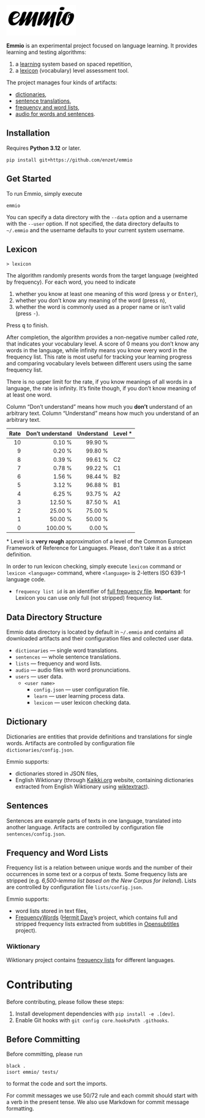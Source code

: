 <picture>
    <source media="(prefers-color-scheme: dark)" srcset="https://raw.githubusercontent.com/enzet/Emmio/master/doc/header_white.svg">
    <img src="https://raw.githubusercontent.com/enzet/Emmio/master/doc/header_black.svg" alt="Emmio logo" height="80">
</picture>

**Emmio** is an experimental project focused on language learning. It provides
learning and testing algorithms:
  1. a [learning](#learning) system based on spaced repetition,
  2. a [lexicon](#lexicon) (vocabulary) level assessment tool.

The project manages four kinds of artifacts:
  - [dictionaries](#dictionary),
  - [sentence translations](#sentences),
  - [frequency and word lists](#frequency-and-word-lists),
  - [audio for words and sentences](#audio).

## Installation

Requires **Python 3.12** or later.

```shell
pip install git+https://github.com/enzet/emmio
```

## Get Started

To run Emmio, simply execute

```shell
emmio
```

You can specify a data directory with the `--data` option and a username with
the `--user` option. If not specified, the data directory defaults to
`~/.emmio` and the username defaults to your current system username.

## Lexicon

```
> lexicon
```

The algorithm randomly presents words from the target language (weighted by
frequency). For each word, you need to indicate

  1. whether you know at least one meaning of this word (press <kbd>y</kbd> or
     <kbd>Enter</kbd>),
  2. whether you don’t know any meaning of the word (press <kbd>n</kbd>),
  3. whether the word is commonly used as a proper name or isn’t valid (press
     <kbd>-</kbd>).

Press <kbd>q</kbd> to finish.
 
After completion, the algorithm provides a non-negative number called _rate_,
that indicates your vocabulary level. A score of 0 means you don’t know any
words in the language, while infinity means you know every word in the
frequency list. This rate is most useful for tracking your learning progress
and comparing vocabulary levels between different users using the same
frequency list.

There is no upper limit for the rate, if you know meanings of all words in a
language, the rate is infinity. It’s finite though, if you don’t know meaning of
at least one word.

Column “Don’t understand” means how much you **don’t** understand of an
arbitrary text. Column “Understand” means how much you understand of an
arbitrary text.

| Rate | Don’t understand | Understand | Level * |
|-----:|-----------------:|-----------:|---------|
|   10 |           0.10 % |    99.90 % |         |
|    9 |           0.20 % |    99.80 % |         |
|    8 |           0.39 % |    99.61 % | C2      |
|    7 |           0.78 % |    99.22 % | C1      |
|    6 |           1.56 % |    98.44 % | B2      |
|    5 |           3.12 % |    96.88 % | B1      |
|    4 |           6.25 % |    93.75 % | A2      |
|    3 |          12.50 % |    87.50 % | A1      |
|    2 |          25.00 % |    75.00 % |         |
|    1 |          50.00 % |    50.00 % |         |
|    0 |         100.00 % |     0.00 % |         |

*&nbsp;Level is a **very rough** approximation of a level of the Common European
Framework of Reference for Languages. Please, don't take it as a strict
definition.

In order to run lexicon checking, simply execute `lexicon` command or
`lexicon <language>` command, where `<language>` is 2-letters ISO 639-1 language
code.

  * `frequency list id` is an identifier of [full frequency file](#frequency). 
    **Important**: for Lexicon you can use only full (not stripped) frequency
    list.

## Data Directory Structure

Emmio data directory is located by default in `~/.emmio` and contains all
downloaded artifacts and their configuration files and collected user data.

  - `dictionaries` — single word translations.
  - `sentences` — whole sentence translations.
  - `lists` — frequency and word lists.
  - `audio` — audio files with word pronunciations.
  - `users` — user data.
    - `<user name>`
      - `config.json` — user configuration file.
      - `learn` — user learning process data.
      - `lexicon` — user lexicon checking data.

## Dictionary

Dictionaries are entities that provide definitions and translations for single
words. Artifacts are controlled by configuration file
`dictionaries/config.json`.

Emmio supports:
  - dictionaries stored in JSON files,
  - English Wiktionary (through [Kaikki.org](https://kaikki.org) website,
    containing dictionaries extracted from English Wiktionary using
    [wiktextract](https://github.com/tatuylonen/wiktextract)).

## Sentences

Sentences are example parts of texts in one language, translated into another
language. Artifacts are controlled by configuration file
`sentences/config.json`.

## Frequency and Word Lists

Frequency list is a relation between unique words and the number of their
occurrences in some text or a corpus of texts. Some frequency lists are
stripped (e.g. _6,500-lemma list based on the New Corpus for Ireland_). Lists
are controlled by configuration file `lists/config.json`.

Emmio supports:
  - word lists stored in text files,
  - [FrequencyWords](https://github.com/hermitdave/FrequencyWords)
    ([Hermit Dave](https://github.com/hermitdave)’s project, which contains full
    and stripped frequency lists extracted from subtitles in
    [Opensubtitles](https://www.opensubtitles.org) project).

### Wiktionary

Wiktionary project contains
[frequency lists](https://en.wiktionary.org/wiki/Wiktionary:Frequency_lists) for
different languages.

# Contributing

Before contributing, please follow these steps:
  1. Install development dependencies with `pip install -e .[dev]`.
  2. Enable Git hooks with `git config core.hooksPath .githooks`.

## Before Committing

Before committing, please run

```shell
black .
isort emmio/ tests/
```

to format the code and sort the imports.

For commit messages we use 50/72 rule and each commit should start with a verb
in the present tense. We also use Markdown for commit message formatting.
